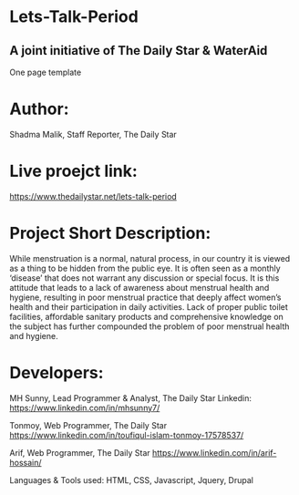 # Lets-Talk-Period 

A joint initiative of The Daily Star & WaterAid 
----
One page template


Author:
=====================
Shadma Malik, Staff Reporter, The Daily Star

Live proejct link:
===============
https://www.thedailystar.net/lets-talk-period
 
 
Project Short Description:
==============================
While menstruation is a normal, natural process, in our country it is viewed as a thing to be hidden from the public eye. It is often seen as a monthly ‘disease’ that does not warrant any discussion or special focus. It is this attitude that leads to a lack of awareness about menstrual health and hygiene, resulting in poor menstrual practice that deeply affect women’s health and their participation in daily activities. Lack of proper public toilet facilities, affordable sanitary products and comprehensive knowledge on the subject has further compounded the problem of poor menstrual health and hygiene.



Developers:
=======================

MH Sunny, Lead Programmer & Analyst, The Daily Star Linkedin: https://www.linkedin.com/in/mhsunny7/ 

Tonmoy, Web Programmer, The Daily Star https://www.linkedin.com/in/toufiqul-islam-tonmoy-17578537/

Arif, Web Programmer, The Daily Star https://www.linkedin.com/in/arif-hossain/


Languages & Tools used:
HTML, CSS, Javascript, Jquery, Drupal


